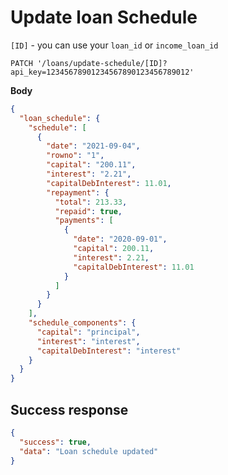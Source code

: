 # Update loan Schedule

`[ID]` - you can use your `loan_id` or `income_loan_id`

```http
PATCH '/loans/update-schedule/[ID]?api_key=12345678901234567890123456789012'
```

**Body**

```json
{
  "loan_schedule": {
    "schedule": [
      {
        "date": "2021-09-04",
        "rowno": "1",
        "capital": "200.11",
        "interest": "2.21",
        "capitalDebInterest": 11.01,
        "repayment": {
          "total": 213.33,
          "repaid": true,
          "payments": [
            {
              "date": "2020-09-01",
              "capital": 200.11,
              "interest": 2.21,
              "capitalDebInterest": 11.01
            }
          ]
        }
      }
    ],
    "schedule_components": {
      "capital": "principal",
      "interest": "interest",
      "capitalDebInterest": "interest"
    }
  }
}
```

## Success response

```json
{
  "success": true,
  "data": "Loan schedule updated"
}
```